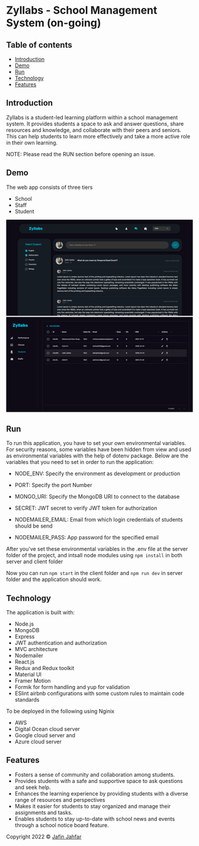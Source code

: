 # Zyllabs - School Management System (on-going)

## Table of contents

- [Introduction](#introduction)
- [Demo](#demo)
- [Run](#run)
- [Technology](#technology)
- [Features](#features)


## Introduction

Zyllabs is a student-led learning platform within a school management system. It provides students a space to ask and answer questions, share resources and knowledge, and collaborate with their peers and seniors. This can help students to learn more effectively and take a more active role in their own learning.

NOTE: Please read the RUN section before opening an issue.

## Demo

The web app consists of three tiers
 - School
 - Staff
 - Student

![This is an image](/zyllabs.png)
![This is an image](/zyllabs-school-students.png)
## Run

To run this application, you have to set your own environmental variables. For security reasons, some variables have been hidden from view and used as environmental variables with the help of dotenv package. Below are the variables that you need to set in order to run the application:

- NODE_ENV: Specify the environment as development or production

- PORT: Specify the port Number

- MONGO_URI: Specify the MongoDB URI to connect to the database

- SECRET: JWT secret to verify JWT token for authorization

- NODEMAILER_EMAIL: Email from which login credentials of students should be send

- NODEMAILER_PASS: App password for the specified email

After you've set these environmental variables in the .env file at the server folder of the project, and intsall node modules using  `npm install` in both server and client folder

Now you can run `npm start` in the client folder and `npm run dev` in server folder and the application should work.

## Technology

The application is built with:

- Node.js 
- MongoDB
- Express 
- JWT authentication and authorization
- MVC architecture
- Nodemailer
- React.js
- Redux and Redux toolkit
- Material UI
- Framer Motion
- Formik for form handling and yup for validation
- ESlint airbnb configurations with some custom rules to maintain code standards

To be deployed in the following using Nginix
  - AWS
  - Digital Ocean cloud server
  - Google cloud server and
  - Azure cloud server 

## Features

- Fosters a sense of community and collaboration among students.
- Provides students with a safe and supportive space to ask questions and seek help.
- Enhances the learning experience by providing students with a diverse range of resources and perspectives
- Makes it easier for students to stay organized and manage their assignments and tasks.
- Enables students to stay up-to-date with school news and events through a school notice board feature.



 Copyright 2022 © [Jafin Jahfar](https://github.com/jafin01)
